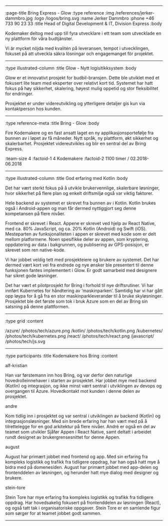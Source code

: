 --------------------------------------------------------------------------------
:page-title Bring Express - Glow
:type reference
:img /references/jerker-dammbro.jpg
:logo /logos/bring.svg
:name Jerker Dammbro
:phone +46 733 90 23 33
:title Head of Digital Development & IT, Division Express
:body

Kodemaker deltog med upp till fyra utvecklare i ett team som utvecklade en ny plattform för våra budtjänster. 

Vi är mycket nöjda med kvalitén på leveransen, tempot i utvecklingen, fokuset på att utveckla säkra lösningar och engagemanget för projektet.



--------------------------------------------------------------------------------
:type illustrated-column
:title Glow - Nytt logisitikksystem
:body

Glow er et innovativt prosjekt for budbil-bransjen. Dette ble utviklet med et fokusert lite team med eksperter over relativt kort tid. Systemet har hatt fokus på høy sikkerhet, skalering, høyest mulig oppetid og stor fleksibilitet for endringer.

Prosjektet er under videreutvikling og ytterligere detaljer gis kun via kontaktperson hos kunden.

--------------------------------------------------------------------------------
:type reference-meta
:title Bring - Glow
:body

Fire Kodemakere og en fast ansatt laget en ny applikasjonsportefølje fra bunnen av i løpet av få måneder. Nytt språk, ny plattform, økt sikkerhet og skalerbarhet. Prosjektet videreutvikles og blir en sentral del av Bring Express.

:team-size 4
:factoid-1 4 Kodemakere
:factoid-2 1100 timer / 02.2018-06.2018

--------------------------------------------------------------------------------
:type illustrated-column
:title God erfaring med Kotlin
:body

Det har vært sterkt fokus på å utvikle brukervennlige, skalerbare løsninger, hvor sikkerhet på flere plan og enkelt driftsmiljø også var viktig faktorer.

Hele backend av systemet er skrevet fra bunnen av i Kotlin. Kotlin brukes også i Android-appen og man får dermed nyttiggjort seg denne kompetansen på flere nivåer.

Frontend er skrevet i React. Appene er skrevet ved hjelp av React Native, med ca. 80% JavaScript, og ca. 20% Kotlin (Android) og Swift (iOS). Mesteparten av funksjonaliteten i appen er skrevet med kode som er delt mellom platformene. Noen spesifikke deler av appen, som kryptering, oppdatering av data i bakgrunnen, og publisering av GPS-posisjon, er skrevet som ren native-kode.

Vi har jobbet veldig tett med prosjekteiere og brukere av systemet. Det har dermed vært kort vei fra endrede og nye ønsker ble presentert til denne funksjonen fantes implementert i Glow. Er godt samarbeid med designere har sikret gode løsninger.

Det har vært et pilotprosjekt for Bring i forhold til nye driftsrutiner. Vi har innført Kubernetes for håndtering av ‘maskinparken’. Samtidig har vi har gått opp løypa for å gå fra en stor maskinparkleverandør til å bruke skyløsninger.  Prosjektet ble det første som tok i bruk Azure som en del av Bring sin satsning på denne plattformen.



--------------------------------------------------------------------------------
:type grid
:content

/azure/                       /photos/tech/azure.png
/kotlin/                          /photos/tech/kotlin.png
/kubernetes/                /photos/tech/kubernetes.png
/react/                          /photos/tech/react.png
/javascript/                             /photos/tech/js.svg

--------------------------------------------------------------------------------






:type participants
:title Kodemakere hos Bring
:content

alf-kristian

Han var førstemann inn hos Bring, og var derfor den naturlige hovedrolleinnehaver i starten av prosjektet. Har jobbet mye med backend (Kotlin) og integrasjon, og ikke minst vært sentral i utviklingen av devops og overgangen til Azure. Hovedkontakt mot kunden i denne delen av prosjektet.

andre

Kom tidlig inn i prosjektet og var sentral i utviklingen av backend (Kotlin) og integrasjonsløsninger. Med sin brede erfaring har han vært med på å tilrettelegge for en god arkitektur på flere nivåer. André er også en del av teamet som utvikler Sjåfør Appen i React Native, samt deltatt i arbeidet rundt designet av brukergrensesnittet for denne Appen.

august

August har primært jobbet med frontend og app. Med sin erfaring fra kompleks logistikk og trafikk fra tidligere oppdrag, har han også hatt mye å bidra med på domenesiden. August har primært jobbet med app-delen og frontenddelen av løsningen, og herunder hatt mye dialog med designer og brukere.

stein-tore

Stein Tore har mye erfaring fra kompleks logistikk og trafikk fra tidligere oppdrag. Har hovedsakelig fokusert på frontenddelen av løsningen (React), og også tatt tak i organisatoriske oppgaver. Stein Tore er en samlende figur som sørger for at teamet jobbet godt sammen.

--------------------------------------------------------------------------------
